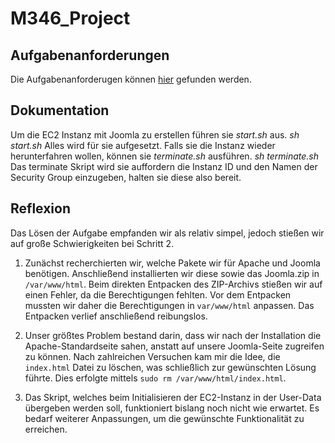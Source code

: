 # M346_Project

## Aufgabenanforderungen
Die Aufgabenanforderugen können [hier](https://github.com/DeltaGamingCH/M346-CMS-AWS/blob/main/Requirements-M346-CMS.pdf) gefunden werden. 

## Dokumentation
Um die EC2 Instanz mit Joomla zu erstellen führen sie *start.sh* aus.
*sh start.sh*
Alles wird für sie aufgesetzt. Falls sie die Instanz wieder herunterfahren wollen, können sie *terminate.sh* ausführen.
*sh terminate.sh*
Das terminate Skript wird sie auffordern die Instanz ID und den Namen der Security Group einzugeben, halten sie diese also bereit.

## Reflexion
Das Lösen der Aufgabe empfanden wir als relativ simpel, jedoch stießen wir auf große Schwierigkeiten bei Schritt 2.

1. Zunächst recherchierten wir, welche Pakete wir für Apache und Joomla benötigen. Anschließend installierten wir diese sowie das Joomla.zip in `/var/www/html`. Beim direkten Entpacken des ZIP-Archivs stießen wir auf einen Fehler, da die Berechtigungen fehlten. Vor dem Entpacken mussten wir daher die Berechtigungen in `var/www/html` anpassen. Das Entpacken verlief anschließend reibungslos.

2. Unser größtes Problem bestand darin, dass wir nach der Installation die Apache-Standardseite sahen, anstatt auf unsere Joomla-Seite zugreifen zu können. Nach zahlreichen Versuchen kam mir die Idee, die `index.html` Datei zu löschen, was schließlich zur gewünschten Lösung führte. Dies erfolgte mittels `sudo rm /var/www/html/index.html`.

3. Das Skript, welches beim Initialisieren der EC2-Instanz in der User-Data übergeben werden soll, funktioniert bislang noch nicht wie erwartet. Es bedarf weiterer Anpassungen, um die gewünschte Funktionalität zu erreichen.
